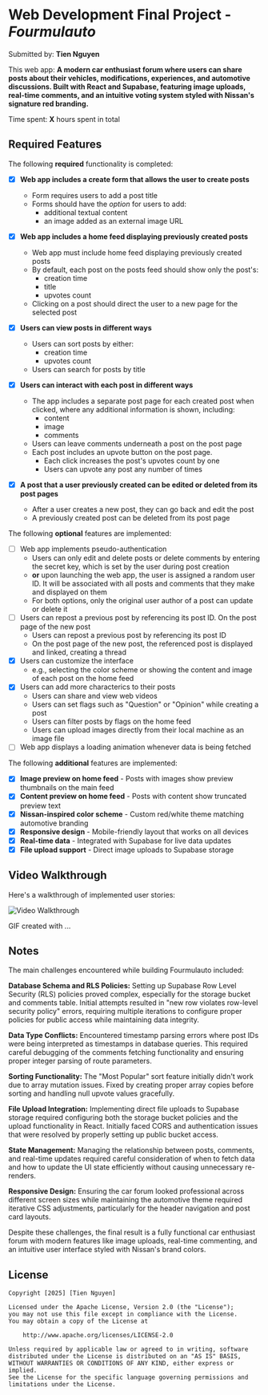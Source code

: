 # Web Development Final Project - *Fourmulauto*

Submitted by: **Tien Nguyen**

This web app: **A modern car enthusiast forum where users can share posts about their vehicles, modifications, experiences, and automotive discussions. Built with React and Supabase, featuring image uploads, real-time comments, and an intuitive voting system styled with Nissan's signature red branding.**

Time spent: **X** hours spent in total

## Required Features

The following **required** functionality is completed:


- [x] **Web app includes a create form that allows the user to create posts**
  - Form requires users to add a post title
  - Forms should have the *option* for users to add: 
    - additional textual content
    - an image added as an external image URL
- [x] **Web app includes a home feed displaying previously created posts**
  - Web app must include home feed displaying previously created posts
  - By default, each post on the posts feed should show only the post's:
    - creation time
    - title 
    - upvotes count
  - Clicking on a post should direct the user to a new page for the selected post
- [x] **Users can view posts in different ways**
  - Users can sort posts by either:
    -  creation time
    -  upvotes count
  - Users can search for posts by title
- [x] **Users can interact with each post in different ways**
  - The app includes a separate post page for each created post when clicked, where any additional information is shown, including:
    - content
    - image
    - comments
  - Users can leave comments underneath a post on the post page
  - Each post includes an upvote button on the post page. 
    - Each click increases the post's upvotes count by one
    - Users can upvote any post any number of times

- [x] **A post that a user previously created can be edited or deleted from its post pages**
  - After a user creates a new post, they can go back and edit the post
  - A previously created post can be deleted from its post page

The following **optional** features are implemented:


- [ ] Web app implements pseudo-authentication
  - Users can only edit and delete posts or delete comments by entering the secret key, which is set by the user during post creation
  - **or** upon launching the web app, the user is assigned a random user ID. It will be associated with all posts and comments that they make and displayed on them
  - For both options, only the original user author of a post can update or delete it
- [ ] Users can repost a previous post by referencing its post ID. On the post page of the new post
  - Users can repost a previous post by referencing its post ID
  - On the post page of the new post, the referenced post is displayed and linked, creating a thread
- [x] Users can customize the interface
  - e.g., selecting the color scheme or showing the content and image of each post on the home feed
- [x] Users can add more characterics to their posts
  - Users can share and view web videos
  - Users can set flags such as "Question" or "Opinion" while creating a post
  - Users can filter posts by flags on the home feed
  - Users can upload images directly from their local machine as an image file
- [ ] Web app displays a loading animation whenever data is being fetched

The following **additional** features are implemented:

* [x] **Image preview on home feed** - Posts with images show preview thumbnails on the main feed
* [x] **Content preview on home feed** - Posts with content show truncated preview text
* [x] **Nissan-inspired color scheme** - Custom red/white theme matching automotive branding
* [x] **Responsive design** - Mobile-friendly layout that works on all devices
* [x] **Real-time data** - Integrated with Supabase for live data updates
* [x] **File upload support** - Direct image uploads to Supabase storage

## Video Walkthrough

Here's a walkthrough of implemented user stories:

<img src='http://i.imgur.com/link/to/your/gif/file.gif' title='Video Walkthrough' width='' alt='Video Walkthrough' />

<!-- Replace this with whatever GIF tool you used! -->
GIF created with ...  
<!-- Recommended tools:
[Kap](https://getkap.co/) for macOS
[ScreenToGif](https://www.screentogif.com/) for Windows
[peek](https://github.com/phw/peek) for Linux. -->

## Notes

The main challenges encountered while building Fourmulauto included:

**Database Schema and RLS Policies:** Setting up Supabase Row Level Security (RLS) policies proved complex, especially for the storage bucket and comments table. Initial attempts resulted in "new row violates row-level security policy" errors, requiring multiple iterations to configure proper policies for public access while maintaining data integrity.

**Data Type Conflicts:** Encountered timestamp parsing errors where post IDs were being interpreted as timestamps in database queries. This required careful debugging of the comments fetching functionality and ensuring proper integer parsing of route parameters.

**Sorting Functionality:** The "Most Popular" sort feature initially didn't work due to array mutation issues. Fixed by creating proper array copies before sorting and handling null upvote values gracefully.

**File Upload Integration:** Implementing direct file uploads to Supabase storage required configuring both the storage bucket policies and the upload functionality in React. Initially faced CORS and authentication issues that were resolved by properly setting up public bucket access.

**State Management:** Managing the relationship between posts, comments, and real-time updates required careful consideration of when to fetch data and how to update the UI state efficiently without causing unnecessary re-renders.

**Responsive Design:** Ensuring the car forum looked professional across different screen sizes while maintaining the automotive theme required iterative CSS adjustments, particularly for the header navigation and post card layouts.

Despite these challenges, the final result is a fully functional car enthusiast forum with modern features like image uploads, real-time commenting, and an intuitive user interface styled with Nissan's brand colors.

## License

    Copyright [2025] [Tien Nguyen]

    Licensed under the Apache License, Version 2.0 (the "License");
    you may not use this file except in compliance with the License.
    You may obtain a copy of the License at

        http://www.apache.org/licenses/LICENSE-2.0

    Unless required by applicable law or agreed to in writing, software
    distributed under the License is distributed on an "AS IS" BASIS,
    WITHOUT WARRANTIES OR CONDITIONS OF ANY KIND, either express or implied.
    See the License for the specific language governing permissions and
    limitations under the License.